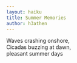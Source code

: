 ```yaml
---
layout: haiku
title: Summer Memories
author: h3athen
---
```


Waves crashing onshore,<br>
Cicadas buzzing at dawn,<br>
pleasant summer days<br>
